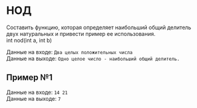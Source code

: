 # НОД
Составить функцию, которая определяет наибольший общий делитель двух натуральных и привести пример ее использования.  
int nod(int a, int b)

Данные на входе: 	`Два целых положительных числа`  
Данные на выходе: 	`Одно целое число - наибольший общий делитель.`  

## Пример №1
Данные на входе: 	`14 21`  
Данные на выходе: 	`7`